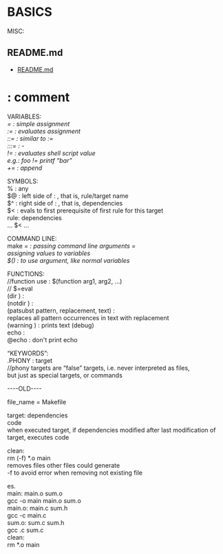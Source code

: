 # BASICS  
  
MISC:  
## README.md  
*	[README.md](./README.md)  

# : comment  
  
VARIABLES:  
<var>	=	<val> : simple assignment  
<var>	:=	<val> : evaluates assignment  
<var>	::=	<val> : similar to :=  
<var>	:::=	<val> : -  
<var>	!=	<val> : evaluates shell script value  
	e.g.: foo != printf “bar”  
<var>	+=	<val> : append  
  
SYMBOLS:  
% : any  
$@ : left side of : , that is, rule/target name  
$^ : right side of : , that is, dependencies  
$< : evals to first prerequisite of first rule for this target  
rule: dependencies  
	… $< …  
  
COMMAND LINE:  
make <var>=<val> <target> : passing command line arguments =  
	assigning values to variables  
$(<var>) : to use argument, like normal variables  
  
FUNCTIONS:  
//function use : $(function arg1, arg2, …)  
// $=eval  
(dir <text>) :   
(notdir <text>) :   
(patsubst pattern, replacement, text) :  
replaces all pattern occurrences in text with replacement  
(warning <text>) : prints text (debug)  
echo <text> :   
@echo <text> : don't print echo  
  
“KEYWORDS”:  
.PHONY : target  
	//phony targets are “false” targets, i.e. never interpreted as files,  
but just as special targets, or commands  
  
  
----OLD----  
  
file_name = Makefile  
  
  
target: dependencies  
	code  
when executed target, if dependencies modified after last modification of target, executes code  
  
clean:  
	rm (-f) *.o main  
removes files other files could generate  
-f to avoid error when removing not existing file  
  
  
es.  
main: main.o sum.o  
	gcc -o main main.o sum.o  
main.o: main.c sum.h  
	gcc -c main.c  
sum.o: sum.c sum.h  
	gcc .c sum.c  
clean:  
	rm *.o main  


